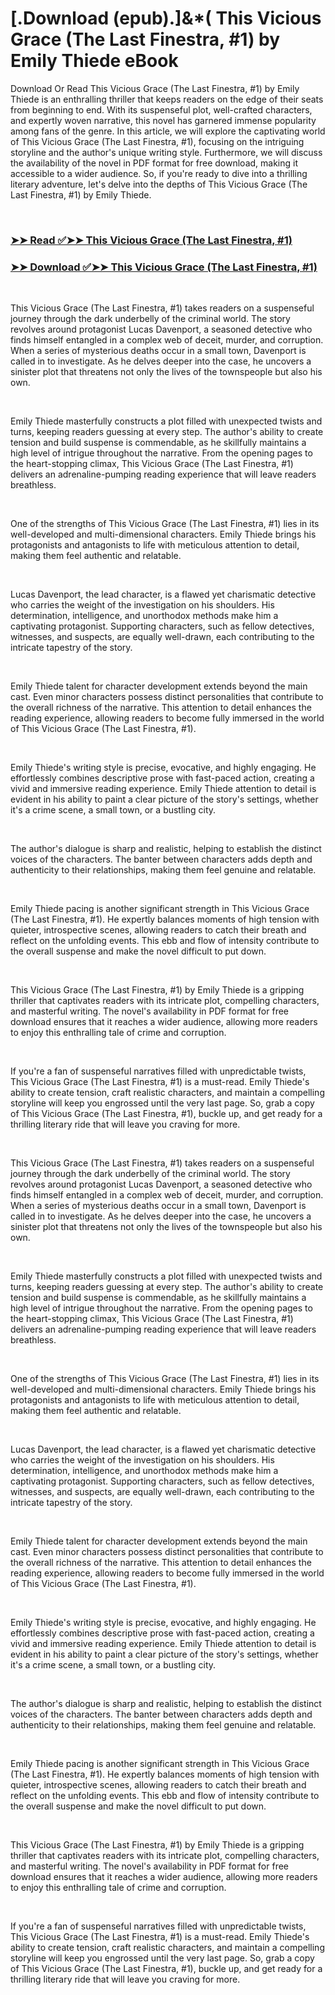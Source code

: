 # [.Download (epub).]&*( This Vicious Grace (The Last Finestra, #1) by Emily Thiede eBook

<p>Download Or Read This Vicious Grace (The Last Finestra, #1) by Emily Thiede is an enthralling thriller that keeps readers on the edge of their seats from beginning to end. With its suspenseful plot, well-crafted characters, and expertly woven narrative, this novel has garnered immense popularity among fans of the genre. In this article, we will explore the captivating world of This Vicious Grace (The Last Finestra, #1), focusing on the intriguing storyline and the author's unique writing style. Furthermore, we will discuss the availability of the novel in PDF format for free download, making it accessible to a wider audience. So, if you're ready to dive into a thrilling literary adventure, let's delve into the depths of This Vicious Grace (The Last Finestra, #1) by Emily Thiede.</p>
<p>&nbsp;</p>

### [➤➤ Read ✅➤➤ This Vicious Grace (The Last Finestra, #1)](https://pdf2worldwide.blogspot.com/id/58957873)

### [➤➤ Download ✅➤➤ This Vicious Grace (The Last Finestra, #1)](https://pdf2worldwide.blogspot.com/id/58957873)

<p>&nbsp;</p>
<p>This Vicious Grace (The Last Finestra, #1) takes readers on a suspenseful journey through the dark underbelly of the criminal world. The story revolves around protagonist Lucas Davenport, a seasoned detective who finds himself entangled in a complex web of deceit, murder, and corruption. When a series of mysterious deaths occur in a small town, Davenport is called in to investigate. As he delves deeper into the case, he uncovers a sinister plot that threatens not only the lives of the townspeople but also his own.</p>
<p>&nbsp;</p>
<p>Emily Thiede masterfully constructs a plot filled with unexpected twists and turns, keeping readers guessing at every step. The author's ability to create tension and build suspense is commendable, as he skillfully maintains a high level of intrigue throughout the narrative. From the opening pages to the heart-stopping climax, This Vicious Grace (The Last Finestra, #1) delivers an adrenaline-pumping reading experience that will leave readers breathless.</p>
<p>&nbsp;</p>
<p>One of the strengths of This Vicious Grace (The Last Finestra, #1) lies in its well-developed and multi-dimensional characters. Emily Thiede brings his protagonists and antagonists to life with meticulous attention to detail, making them feel authentic and relatable.</p>
<p>&nbsp;</p>
<p>Lucas Davenport, the lead character, is a flawed yet charismatic detective who carries the weight of the investigation on his shoulders. His determination, intelligence, and unorthodox methods make him a captivating protagonist. Supporting characters, such as fellow detectives, witnesses, and suspects, are equally well-drawn, each contributing to the intricate tapestry of the story.</p>
<p>&nbsp;</p>
<p>Emily Thiede talent for character development extends beyond the main cast. Even minor characters possess distinct personalities that contribute to the overall richness of the narrative. This attention to detail enhances the reading experience, allowing readers to become fully immersed in the world of This Vicious Grace (The Last Finestra, #1).</p>
<p>&nbsp;</p>
<p>Emily Thiede's writing style is precise, evocative, and highly engaging. He effortlessly combines descriptive prose with fast-paced action, creating a vivid and immersive reading experience. Emily Thiede attention to detail is evident in his ability to paint a clear picture of the story's settings, whether it's a crime scene, a small town, or a bustling city.</p>
<p>&nbsp;</p>
<p>The author's dialogue is sharp and realistic, helping to establish the distinct voices of the characters. The banter between characters adds depth and authenticity to their relationships, making them feel genuine and relatable.</p>
<p>&nbsp;</p>
<p>Emily Thiede pacing is another significant strength in This Vicious Grace (The Last Finestra, #1). He expertly balances moments of high tension with quieter, introspective scenes, allowing readers to catch their breath and reflect on the unfolding events. This ebb and flow of intensity contribute to the overall suspense and make the novel difficult to put down.</p>
<p>&nbsp;</p>
<p>This Vicious Grace (The Last Finestra, #1) by Emily Thiede is a gripping thriller that captivates readers with its intricate plot, compelling characters, and masterful writing. The novel's availability in PDF format for free download ensures that it reaches a wider audience, allowing more readers to enjoy this enthralling tale of crime and corruption.</p>
<p>&nbsp;</p>
<p>If you're a fan of suspenseful narratives filled with unpredictable twists, This Vicious Grace (The Last Finestra, #1) is a must-read. Emily Thiede's ability to create tension, craft realistic characters, and maintain a compelling storyline will keep you engrossed until the very last page. So, grab a copy of This Vicious Grace (The Last Finestra, #1), buckle up, and get ready for a thrilling literary ride that will leave you craving for more.</p>
<p>&nbsp;</p>
<p>This Vicious Grace (The Last Finestra, #1) takes readers on a suspenseful journey through the dark underbelly of the criminal world. The story revolves around protagonist Lucas Davenport, a seasoned detective who finds himself entangled in a complex web of deceit, murder, and corruption. When a series of mysterious deaths occur in a small town, Davenport is called in to investigate. As he delves deeper into the case, he uncovers a sinister plot that threatens not only the lives of the townspeople but also his own.</p>
<p>&nbsp;</p>
<p>Emily Thiede masterfully constructs a plot filled with unexpected twists and turns, keeping readers guessing at every step. The author's ability to create tension and build suspense is commendable, as he skillfully maintains a high level of intrigue throughout the narrative. From the opening pages to the heart-stopping climax, This Vicious Grace (The Last Finestra, #1) delivers an adrenaline-pumping reading experience that will leave readers breathless.</p>
<p>&nbsp;</p>
<p>One of the strengths of This Vicious Grace (The Last Finestra, #1) lies in its well-developed and multi-dimensional characters. Emily Thiede brings his protagonists and antagonists to life with meticulous attention to detail, making them feel authentic and relatable.</p>
<p>&nbsp;</p>
<p>Lucas Davenport, the lead character, is a flawed yet charismatic detective who carries the weight of the investigation on his shoulders. His determination, intelligence, and unorthodox methods make him a captivating protagonist. Supporting characters, such as fellow detectives, witnesses, and suspects, are equally well-drawn, each contributing to the intricate tapestry of the story.</p>
<p>&nbsp;</p>
<p>Emily Thiede talent for character development extends beyond the main cast. Even minor characters possess distinct personalities that contribute to the overall richness of the narrative. This attention to detail enhances the reading experience, allowing readers to become fully immersed in the world of This Vicious Grace (The Last Finestra, #1).</p>
<p>&nbsp;</p>
<p>Emily Thiede's writing style is precise, evocative, and highly engaging. He effortlessly combines descriptive prose with fast-paced action, creating a vivid and immersive reading experience. Emily Thiede attention to detail is evident in his ability to paint a clear picture of the story's settings, whether it's a crime scene, a small town, or a bustling city.</p>
<p>&nbsp;</p>
<p>The author's dialogue is sharp and realistic, helping to establish the distinct voices of the characters. The banter between characters adds depth and authenticity to their relationships, making them feel genuine and relatable.</p>
<p>&nbsp;</p>
<p>Emily Thiede pacing is another significant strength in This Vicious Grace (The Last Finestra, #1). He expertly balances moments of high tension with quieter, introspective scenes, allowing readers to catch their breath and reflect on the unfolding events. This ebb and flow of intensity contribute to the overall suspense and make the novel difficult to put down.</p>
<p>&nbsp;</p>
<p>This Vicious Grace (The Last Finestra, #1) by Emily Thiede is a gripping thriller that captivates readers with its intricate plot, compelling characters, and masterful writing. The novel's availability in PDF format for free download ensures that it reaches a wider audience, allowing more readers to enjoy this enthralling tale of crime and corruption.</p>
<p>&nbsp;</p>
<p>If you're a fan of suspenseful narratives filled with unpredictable twists, This Vicious Grace (The Last Finestra, #1) is a must-read. Emily Thiede's ability to create tension, craft realistic characters, and maintain a compelling storyline will keep you engrossed until the very last page. So, grab a copy of This Vicious Grace (The Last Finestra, #1), buckle up, and get ready for a thrilling literary ride that will leave you craving for more.</p>
<p>&nbsp;</p>
